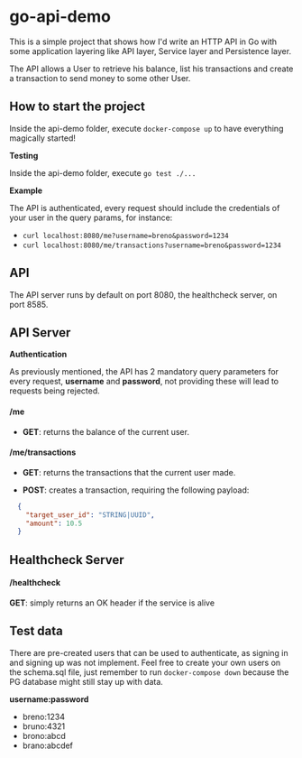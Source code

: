 # go-api-demo

This is a simple project that shows how I'd write an HTTP API in Go with some application layering like API layer, 
Service layer and Persistence layer.  

The API allows a User to retrieve his balance, list his transactions and create a transaction to send money to some
other User. 

## How to start the project 

Inside the api-demo folder, execute `docker-compose up` to have everything magically started!

**Testing**

Inside the api-demo folder, execute `go test ./...`

**Example**

The API is authenticated, every request should include the credentials of your user in the query params, for instance:
  - `curl localhost:8080/me?username=breno&password=1234`
  - `curl localhost:8080/me/transactions?username=breno&password=1234`

## API

The API server runs by default on port 8080, the healthcheck server, on port 8585.

## API Server

**Authentication**

As previously mentioned, the API has 2 mandatory query parameters for every request, **username** and **password**, not
providing these will lead to requests being rejected.
 
#### /me
  - **GET**: returns the balance of the current user.

#### /me/transactions
  - **GET**: returns the transactions that the current user made.
  
  - **POST**: creates a transaction, requiring the following payload: 
  ```json
    {
      "target_user_id": "STRING|UUID",
      "amount": 10.5
    }
  ```

## Healthcheck Server
 
#### /healthcheck
**GET**: simply returns an OK header if the service is alive

## Test data

There are pre-created users that can be used to authenticate, as signing in and signing up was not implement.
Feel free to create your own users on the schema.sql file, just remember to run `docker-compose down` because the PG
database might still stay up with data. 

**username:password**
 - breno:1234
 - bruno:4321
 - brono:abcd
 - brano:abcdef
